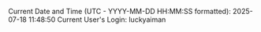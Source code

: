 Current Date and Time (UTC - YYYY-MM-DD HH:MM:SS formatted): 2025-07-18 11:48:50
Current User's Login: luckyaiman

